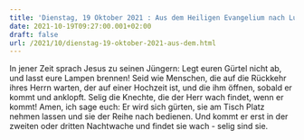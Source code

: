 ```yaml
---
title: 'Dienstag, 19 Oktober 2021 : Aus dem Heiligen Evangelium nach Lukas - Lk 12,35-38.'
date: 2021-10-19T09:27:00.001+02:00
draft: false
url: /2021/10/dienstag-19-oktober-2021-aus-dem.html
---
```


In jener Zeit sprach Jesus zu seinen Jüngern: Legt euren Gürtel nicht ab, und lasst eure Lampen brennen! Seid wie Menschen, die auf die Rückkehr ihres Herrn warten, der auf einer Hochzeit ist, und die ihm öffnen, sobald er kommt und anklopft. Selig die Knechte, die der Herr wach findet, wenn er kommt! Amen, ich sage euch: Er wird sich gürten, sie am Tisch Platz nehmen lassen und sie der Reihe nach bedienen. Und kommt er erst in der zweiten oder dritten Nachtwache und findet sie wach - selig sind sie.